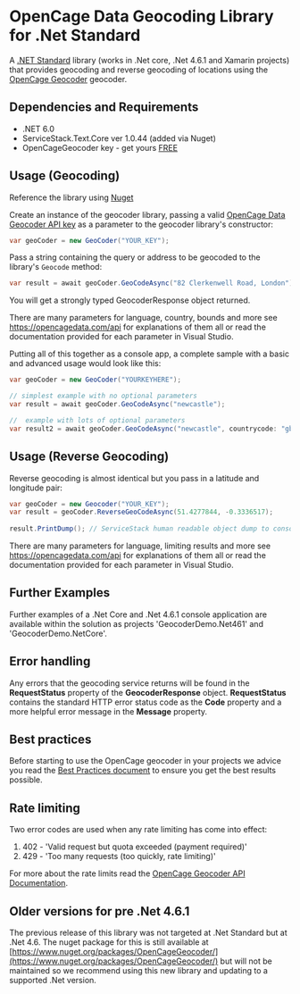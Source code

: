 OpenCage Data Geocoding Library for .Net Standard
=======================

A [.NET Standard](https://blogs.msdn.microsoft.com/dotnet/2016/09/26/introducing-net-standard/) library (works in .Net core, .Net 4.6.1 and Xamarin projects) that provides geocoding and reverse geocoding of locations using the  [OpenCage Geocoder](https://opencagedata.com/)
geocoder. 

## Dependencies and Requirements
* .NET 6.0
* ServiceStack.Text.Core ver 1.0.44 (added via Nuget)
* OpenCageGeocoder key - get yours [FREE](https://opencagedata.com/)

## Usage (Geocoding)
Reference the library using [Nuget](https://www.nuget.org/packages/OpenCage.Geocode.DotNetStandard/) 

Create an instance of the geocoder library, passing a valid [OpenCage Data Geocoder API key](https://opencagedata.com/) as a parameter to the geocoder library's constructor:

```C#
var geoCoder = new GeoCoder("YOUR_KEY");
```

Pass a string containing the query or address to be geocoded to the library's `Geocode` method:

```C#
var result = await geoCoder.GeoCodeAsync("82 Clerkenwell Road, London");
```

You will get a strongly typed GeocoderResponse object returned.

There are many parameters for language, country, bounds and more see https://opencagedata.com/api for explanations of them all or read the documentation provided for each parameter in Visual Studio.

Putting all of this together as a console app, a complete sample with a basic and advanced usage would look like this:


```C#
var geoCoder = new GeoCoder("YOURKEYHERE");

// simplest example with no optional parameters
var result = await geoCoder.GeoCodeAsync("newcastle");

//  example with lots of optional parameters
var result2 = await geoCoder.GeoCodeAsync("newcastle", countrycode: "gb", limit: 2, minConfidence: 6, language: "en", abbrv: true, noAnnotations:true, noRecord: true, addRequest: true);

```

## Usage (Reverse Geocoding)
Reverse geocoding is almost identical but you pass in a latitude and longitude pair:


```C#
var geoCoder = new Geocoder("YOUR_KEY");
var result = geoCoder.ReverseGeoCodeAsync(51.4277844, -0.3336517);
            
result.PrintDump(); // ServiceStack human readable object dump to console
```

There are many parameters for language, limiting results and more see https://opencagedata.com/api for explanations of them all or read the documentation provided for each parameter in Visual Studio.

## Further Examples
Further examples of a .Net Core and .Net 4.6.1 console application are available within the solution as projects 'GeocoderDemo.Net461' and 'GeocoderDemo.NetCore'.

## Error handling
Any errors that the geocoding service returns will be found in the **RequestStatus** property of the **GeocoderResponse** object. **RequestStatus** contains the standard HTTP error status code as the **Code** property and a more helpful error message in the **Message** property.

## Best practices
Before starting to use the OpenCage geocoder in your projects we advice you read the [Best Practices document](https://opencagedata.com/api#bestpractices) to ensure you get the best results possible.

## Rate limiting
Two error codes are used when any rate limiting has come into effect:

 1. 402 - 'Valid request but quota exceeded (payment required)'
 2. 429 - 'Too many requests (too quickly, rate limiting)'

For more about the rate limits read the [OpenCage Geocoder API Documentation](https://opencagedata.com/api#rate-limiting).

## Older versions for pre .Net 4.6.1
The previous release of this library was not targeted at .Net Standard but at .Net 4.6. The nuget package for this is still available at [https://www.nuget.org/packages/OpenCageGeocoder/](https://www.nuget.org/packages/OpenCageGeocoder/) but will not be maintained so we recommend using this new library and updating to a supported .Net version.
